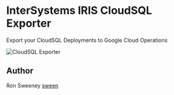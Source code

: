 # InterSystems IRIS CloudSQL Exporter
Export your CloudSQL Deployments to Google Cloud Operations

<img src="https://github.com/sween/iris-cloudsql-exporter/raw/main/assets/rivian-nats.png" alt="CloudSQL Exporter">


## Author
Ron Sweeney [sween](https://www.github.com/sween)

